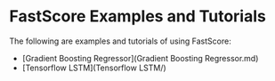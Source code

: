 # FastScore Examples and Tutorials

The following are examples and tutorials of using FastScore:

* [Gradient Boosting Regressor](Gradient Boosting Regressor.md)
* [Tensorflow LSTM](Tensorflow LSTM/)
